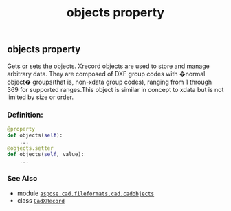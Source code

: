 ﻿---
title: objects property
second_title: Aspose.CAD for Python via .NET API References
description: 
type: docs
weight: 170
url: /python-net/aspose.cad.fileformats.cad.cadobjects/cadxrecord/objects/
is_root: false
---

## objects property


Gets or sets the objects.
Xrecord objects are used to store and manage arbitrary data. They are composed
of DXF group codes with �normal object� groups(that is, non-xdata group
codes), ranging from 1 through 369 for supported ranges.This object is similar
in concept to xdata but is not limited by size or order.
### Definition:
```python
@property
def objects(self):
    ...
@objects.setter
def objects(self, value):
    ...
```

### See Also
* module [`aspose.cad.fileformats.cad.cadobjects`](../../)
* class [`CadXRecord`](/cad/python-net/aspose.cad.fileformats.cad.cadobjects/cadxrecord)
